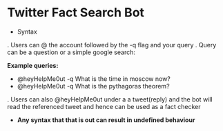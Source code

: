 # Twitter Fact Search Bot

- Syntax 

. Users can @ the account followed by the -q flag and your query
. Query can be a question or a simple google search:

**Example queries:**

- @heyHelpMe0ut -q What is the time in moscow now?
- @heyHelpMe0ut -q What is the pythagoras theorem?

. Users can also @heyHelpMe0ut under a a tweet(reply) and the bot will read the referenced tweet and hence can be used as a fact checker

- **Any syntax that that is out can result in undefined behaviour** 


